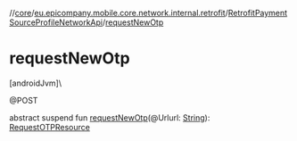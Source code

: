 //[core](../../../index.md)/[eu.epicompany.mobile.core.network.internal.retrofit](../index.md)/[RetrofitPaymentSourceProfileNetworkApi](index.md)/[requestNewOtp](request-new-otp.md)

# requestNewOtp

[androidJvm]\

@POST

abstract suspend fun [requestNewOtp](request-new-otp.md)(@Urlurl: [String](https://kotlinlang.org/api/latest/jvm/stdlib/kotlin/-string/index.html)): [RequestOTPResource](../../eu.epicompany.mobile.core.network.model.proxy/-request-o-t-p-resource/index.md)
